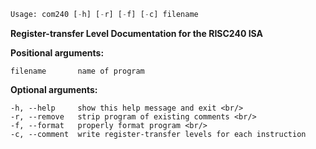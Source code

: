 ``` python
Usage: com240 [-h] [-r] [-f] [-c] filename
```

**Register-transfer Level Documentation for the RISC240 ISA** <br/>

**Positional arguments:** <br/>
```text
filename       name of program
```

**Optional arguments:** <br/>
```text
-h, --help     show this help message and exit <br/>
-r, --remove   strip program of existing comments <br/>
-f, --format   properly format program <br/>
-c, --comment  write register-transfer levels for each instruction
```
